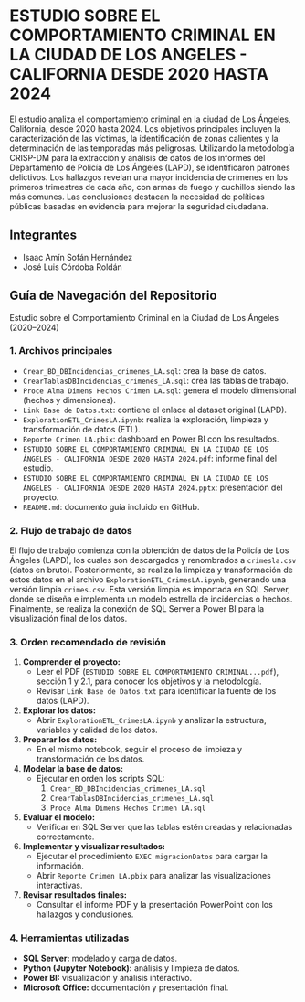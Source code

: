 # ESTUDIO SOBRE EL COMPORTAMIENTO CRIMINAL EN LA CIUDAD DE LOS ANGELES - CALIFORNIA DESDE 2020 HASTA 2024
El estudio analiza el comportamiento criminal en la ciudad de Los Ángeles, California, desde 2020 hasta 2024. 
Los objetivos principales incluyen la caracterización de las víctimas, la identificación de zonas calientes y la 
determinación de las temporadas más peligrosas. Utilizando la metodología CRISP-DM para la extracción y 
análisis de datos de los informes del Departamento de Policía de Los Ángeles (LAPD), se identificaron patrones 
delictivos. Los hallazgos revelan una mayor incidencia de crímenes en los primeros trimestres de cada año, con 
armas de fuego y cuchillos siendo las más comunes. Las conclusiones destacan la necesidad de políticas públicas 
basadas en evidencia para mejorar la seguridad ciudadana. 

## Integrantes

- Isaac Amín Sofán Hernández
- José Luis Córdoba Roldán

## Guía de Navegación del Repositorio

Estudio sobre el Comportamiento Criminal en la Ciudad de Los Ángeles (2020–2024)

### 1. Archivos principales

- `Crear_BD_DBIncidencias_crimenes_LA.sql`: crea la base de datos.
- `CrearTablasDBIncidencias_crimenes_LA.sql`: crea las tablas de trabajo.
- `Proce Alma Dimens Hechos Crimen LA.sql`: genera el modelo dimensional (hechos y dimensiones).
- `Link Base de Datos.txt`: contiene el enlace al dataset original (LAPD).
- `ExplorationETL_CrimesLA.ipynb`: realiza la exploración, limpieza y transformación de datos (ETL).
- `Reporte Crimen LA.pbix`: dashboard en Power BI con los resultados.
- `ESTUDIO SOBRE EL COMPORTAMIENTO CRIMINAL EN LA CIUDAD DE LOS ÁNGELES - CALIFORNIA DESDE 2020 HASTA 2024.pdf`: informe final del estudio.
- `ESTUDIO SOBRE EL COMPORTAMIENTO CRIMINAL EN LA CIUDAD DE LOS ÁNGELES - CALIFORNIA DESDE 2020 HASTA 2024.pptx`: presentación del proyecto.
- `README.md`: documento guía incluido en GitHub.

### 2. Flujo de trabajo de datos

El flujo de trabajo comienza con la obtención de datos de la Policía de Los Ángeles (LAPD), los cuales son descargados y renombrados a `crimesla.csv` (datos en bruto). Posteriormente, se realiza la limpieza y transformación de estos datos en el archivo `ExplorationETL_CrimesLA.ipynb`, generando una versión limpia `crimes.csv`. Esta versión limpia es importada en SQL Server, donde se diseña e implementa un modelo estrella de incidencias o hechos. Finalmente, se realiza la conexión de SQL Server a Power BI para la visualización final de los datos.

### 3. Orden recomendado de revisión

1.  **Comprender el proyecto:**
    - Leer el PDF (`ESTUDIO SOBRE EL COMPORTAMIENTO CRIMINAL...pdf`), sección 1 y 2.1, para conocer los objetivos y la metodología.
    - Revisar `Link Base de Datos.txt` para identificar la fuente de los datos (LAPD).
2.  **Explorar los datos:**
    - Abrir `ExplorationETL_CrimesLA.ipynb` y analizar la estructura, variables y calidad de los datos.
3.  **Preparar los datos:**
    - En el mismo notebook, seguir el proceso de limpieza y transformación de los datos.
4.  **Modelar la base de datos:**
    - Ejecutar en orden los scripts SQL:
        1.  `Crear_BD_DBIncidencias_crimenes_LA.sql`
        2.  `CrearTablasDBIncidencias_crimenes_LA.sql`
        3.  `Proce Alma Dimens Hechos Crimen LA.sql`
5.  **Evaluar el modelo:**
    - Verificar en SQL Server que las tablas estén creadas y relacionadas correctamente.
6.  **Implementar y visualizar resultados:**
    - Ejecutar el procedimiento `EXEC migracionDatos` para cargar la información.
    - Abrir `Reporte Crimen LA.pbix` para analizar las visualizaciones interactivas.
7.  **Revisar resultados finales:**
    - Consultar el informe PDF y la presentación PowerPoint con los hallazgos y conclusiones.

### 4. Herramientas utilizadas

-   **SQL Server:** modelado y carga de datos.
-   **Python (Jupyter Notebook):** análisis y limpieza de datos.
-   **Power BI:** visualización y análisis interactivo.
-   **Microsoft Office:** documentación y presentación final.